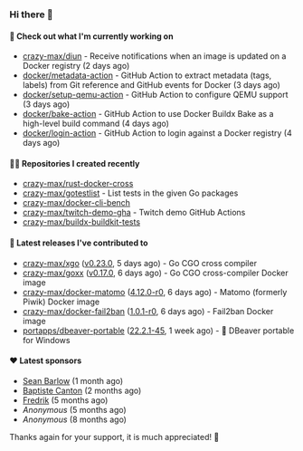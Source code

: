 ### Hi there 👋

#### 👷 Check out what I'm currently working on

- [crazy-max/diun](https://github.com/crazy-max/diun) - Receive notifications when an image is updated on a Docker registry (2 days ago)
- [docker/metadata-action](https://github.com/docker/metadata-action) - GitHub Action to extract metadata (tags, labels) from Git reference and GitHub events for Docker (3 days ago)
- [docker/setup-qemu-action](https://github.com/docker/setup-qemu-action) - GitHub Action to configure QEMU support (3 days ago)
- [docker/bake-action](https://github.com/docker/bake-action) - GitHub Action to use Docker Buildx Bake as a high-level build command (4 days ago)
- [docker/login-action](https://github.com/docker/login-action) - GitHub Action to login against a Docker registry (4 days ago)

#### 👨‍💻 Repositories I created recently

- [crazy-max/rust-docker-cross](https://github.com/crazy-max/rust-docker-cross)
- [crazy-max/gotestlist](https://github.com/crazy-max/gotestlist) - List tests in the given Go packages
- [crazy-max/docker-cli-bench](https://github.com/crazy-max/docker-cli-bench)
- [crazy-max/twitch-demo-gha](https://github.com/crazy-max/twitch-demo-gha) - Twitch demo GitHub Actions
- [crazy-max/buildx-buildkit-tests](https://github.com/crazy-max/buildx-buildkit-tests)

#### 🚀 Latest releases I've contributed to

- [crazy-max/xgo](https://github.com/crazy-max/xgo) ([v0.23.0](https://github.com/crazy-max/xgo/releases/tag/v0.23.0), 5 days ago) - Go CGO cross compiler
- [crazy-max/goxx](https://github.com/crazy-max/goxx) ([v0.17.0](https://github.com/crazy-max/goxx/releases/tag/v0.17.0), 6 days ago) - Go CGO cross-compiler Docker image
- [crazy-max/docker-matomo](https://github.com/crazy-max/docker-matomo) ([4.12.0-r0](https://github.com/crazy-max/docker-matomo/releases/tag/4.12.0-r0), 6 days ago) - Matomo (formerly Piwik) Docker image
- [crazy-max/docker-fail2ban](https://github.com/crazy-max/docker-fail2ban) ([1.0.1-r0](https://github.com/crazy-max/docker-fail2ban/releases/tag/1.0.1-r0), 6 days ago) - Fail2ban Docker image
- [portapps/dbeaver-portable](https://github.com/portapps/dbeaver-portable) ([22.2.1-45](https://github.com/portapps/dbeaver-portable/releases/tag/22.2.1-45), 1 week ago) - 🚀 DBeaver portable for Windows

#### ❤️ Latest sponsors
- [Sean Barlow](https://github.com/woolrab6) (1 month ago)
- [Baptiste Canton](https://github.com/batmac) (2 months ago)
- [Fredrik](https://github.com/fredrikscode) (5 months ago)
- _Anonymous_ (5 months ago)
- _Anonymous_ (8 months ago)

Thanks again for your support, it is much appreciated! 🙏
